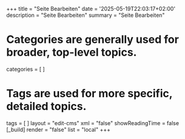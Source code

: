 +++
title = "Seite Bearbeiten"
date = '2025-05-19T22:03:17+02:00'
description = "Seite Bearbeiten"
summary = "Seite Bearbeiten"
# Categories are generally used for broader, top-level topics.
categories = [
]
# Tags are used for more specific, detailed topics.
tags = [
]
layout = "edit-cms"
xml = "false"
showReadingTime = false
[_build]
render = "false"
list = "local"
+++
